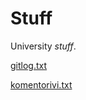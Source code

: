 # Stuff
University *stuff*.

[gitlog.txt](https://github.com/bensku/ot/blob/master/laskarit/viikko1/gitlog.txt)

[komentorivi.txt](https://github.com/bensku/ot/blob/master/laskarit/viikko1/komentorivi.txt)
